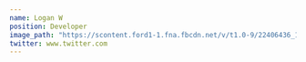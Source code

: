 ```yaml
---
name: Logan W
position: Developer
image_path: "https://scontent.ford1-1.fna.fbcdn.net/v/t1.0-9/22406436_10154761136027676_6968429635102256218_n.jpg?_nc_cat=0&oh=71d03abe2a45e1189aa9b03c007782d6&oe=5B82E0FC"
twitter: www.twitter.com
---
```

